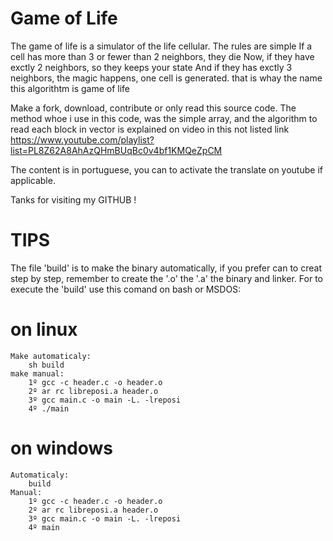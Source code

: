 # Game of Life

The game of life is a simulator of the life cellular.
The rules are simple
If a cell has more than 3 or fewer than 2 neighbors, they die
Now, if they have exctly 2 neighbors, so they keeps your state
And if they has exctly 3 neighbors, the magic happens, one cell is
generated. that is whay the name this algorithtm is game of life

Make a fork, download, contribute or only read this source code.
The method whoe i use in this code, was the simple array, and the algorithm
to read each block in vector is explained on video in this not listed link
https://www.youtube.com/playlist?list=PL8Z62A8AhAzQHmBUqBc0v4bf1KMQeZpCM

The content is in portuguese, you can to activate the translate on
youtube if applicable.

Tanks for visiting my GITHUB !


# TIPS
The file 'build' is to make the binary automatically, if you prefer can to creat step by step, remember to create the '.o' the '.a' the binary and linker. For to execute the 'build' use this comand on bash or MSDOS:

# on linux

	Make automaticaly:
	    sh build
	make manual:
	    1º gcc -c header.c -o header.o
	    2º ar rc libreposi.a header.o
	    3º gcc main.c -o main -L. -lreposi
	    4º ./main

# on windows

	Automaticaly:
	    build
	Manual:
	    1º gcc -c header.c -o header.o
	    2º ar rc libreposi.a header.o
	    3º gcc main.c -o main -L. -lreposi
	    4º main
